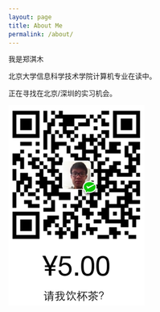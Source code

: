 ```yaml
---
layout: page
title: About Me
permalink: /about/
---
```


我是郑淇木

北京大学信息科学技术学院计算机专业在读中。

正在寻找在北京/深圳的实习机会。

![](/images/cha.png)
